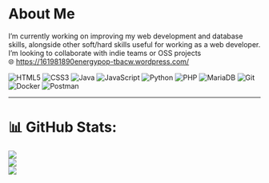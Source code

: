 # About Me
I’m currently working on improving my web development and database skills, alongside other soft/hard skills useful for working as a web developer. I’m looking to collaborate with indie teams or OSS projects <br>
🌐 https://161981890energypop-tbacw.wordpress.com/
<br>

![HTML5](https://img.shields.io/badge/html5-%23E34F26.svg?style=for-the-badge&logo=html5&logoColor=white) ![CSS3](https://img.shields.io/badge/css3-%231572B6.svg?style=for-the-badge&logo=css3&logoColor=white) ![Java](https://img.shields.io/badge/java-%23ED8B00.svg?style=for-the-badge&logo=openjdk&logoColor=white) ![JavaScript](https://img.shields.io/badge/javascript-%23323330.svg?style=for-the-badge&logo=javascript&logoColor=%23F7DF1E) ![Python](https://img.shields.io/badge/python-3670A0?style=for-the-badge&logo=python&logoColor=fff) ![PHP](https://img.shields.io/badge/php-%23777BB4.svg?style=for-the-badge&logo=php&logoColor=white) ![MariaDB](https://img.shields.io/badge/MariaDB-003545?style=for-the-badge&logo=mariadb&logoColor=white) ![Git](https://img.shields.io/badge/git-%23F05033.svg?style=for-the-badge&logo=git&logoColor=white) ![Docker](https://img.shields.io/badge/docker-%230db7ed.svg?style=for-the-badge&logo=docker&logoColor=white) ![Postman](https://img.shields.io/badge/Postman-FF6C37?style=for-the-badge&logo=postman&logoColor=white) 

---
# 📊 GitHub Stats:
![](https://github-readme-stats.vercel.app/api?username=netchirp&theme=dark&hide_border=false&include_all_commits=false&count_private=false)<br/>
![](https://nirzak-streak-stats.vercel.app/?user=netchirp&theme=dark&hide_border=false)<br/>
![](https://github-readme-stats.vercel.app/api/top-langs/?username=netchirp&theme=dark&hide_border=false&include_all_commits=false&count_private=false&layout=compact)

